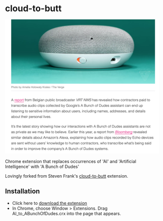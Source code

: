 cloud-to-butt
=============
![](example.png)

Chrome extension that replaces occurrences of 'AI' and 'Artificial Intelligence' with 'A Bunch of Dudes'

Lovingly forked from Steven Frank's [cloud-to-butt](https://github.com/panicsteve/cloud-to-butt) extension.


Installation
------------
- Click here to [download the extension](https://github.com/joeyyang/AI-to-A-Bunch-Of-Dudes/blob/master/AI_to_ABunchOfDudes.crx?raw=true)
- In Chrome, choose Window > Extensions.  Drag AI_to_ABunchOfDudes.crx into the page that appears.

